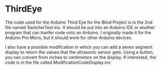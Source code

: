 # ThirdEye
The code used for the Arduino Third Eye for the Blind Project is in the 2nd file named SwitcherTest.ino. It should be put into an Arduino IDE or another program that can tranfer code onto an Arduino. I originally made it for the Arduino Pro Micro, but it should work for other Arduino devices.

I also have a possible modification in which you can add a seven segment display to return the values that the ultrasonic sensor gets. Using a button, you can convert from inches to centimeters on the display. If interested, the code is in the file called ModificationCodeDisplay.ino
